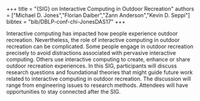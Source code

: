 +++
title =  "{SIG} on Interactive Computing in Outdoor Recreation"
authors = ["Michael D. Jones","Florian Daiber","Zann Anderson","Kevin D. Seppi"]
bibtex = "bib/DBLP-conf-chi-JonesDAS17"
+++

Interactive computing has impacted how people experience outdoor recreation. Nevertheless, the role of interactive computing in outdoor recreation can be complicated. Some people engage in outdoor recreation precisely to avoid distractions associated with pervasive interactive computing. Others use interactive computing to create, enhance or share outdoor recreation experiences. In this SIG, participants will discuss research questions and foundational theories that might guide future work related to interactive computing in outdoor recreation. The discussion will range from engineering issues to research methods. Attendees will have opportunities to stay connected after the SIG.
